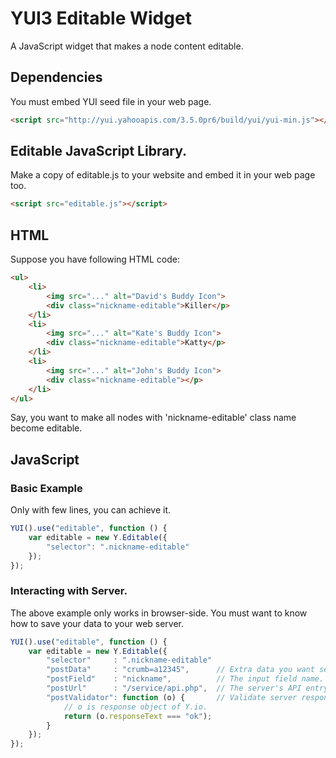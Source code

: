 # YUI3 Editable Widget

A JavaScript widget that makes a node content editable.

## Dependencies

You must embed YUI seed file in your web page.

```html
<script src="http://yui.yahooapis.com/3.5.0pr6/build/yui/yui-min.js"></script>
```

## Editable JavaScript Library.

Make a copy of editable.js to your website and embed it in your web page too.

```html
<script src="editable.js"></script>
```

## HTML

Suppose you have following HTML code:

```html
<ul>
    <li>
        <img src="..." alt="David's Buddy Icon">
        <div class="nickname-editable">Killer</p>
    </li>
    <li>
        <img src="..." alt="Kate's Buddy Icon">
        <div class="nickname-editable">Katty</p>
    </li>
    <li>
        <img src="..." alt="John's Buddy Icon">
        <div class="nickname-editable"></p>
    </li>
</ul>
```

Say, you want to make all nodes with 'nickname-editable' class name become editable.

## JavaScript

### Basic Example

Only with few lines, you can achieve it.

```javascript
YUI().use("editable", function () {
    var editable = new Y.Editable({
        "selector": ".nickname-editable"
    });
});
```

### Interacting with Server.

The above example only works in browser-side.
You must want to know how to save your data to your web server.

```javascript
YUI().use("editable", function () {
    var editable = new Y.Editable({
        "selector"     : ".nickname-editable"
        "postData"     : "crumb=a12345",      // Extra data you want send to server.
        "postField"    : "nickname",          // The input field name.
        "postUrl"      : "/service/api.php",  // The server's API entrypoint.
        "postValidator": function (o) {       // Validate server response before updating UI.
            // o is response object of Y.io.
            return (o.responseText === "ok");
        }
    });
});

